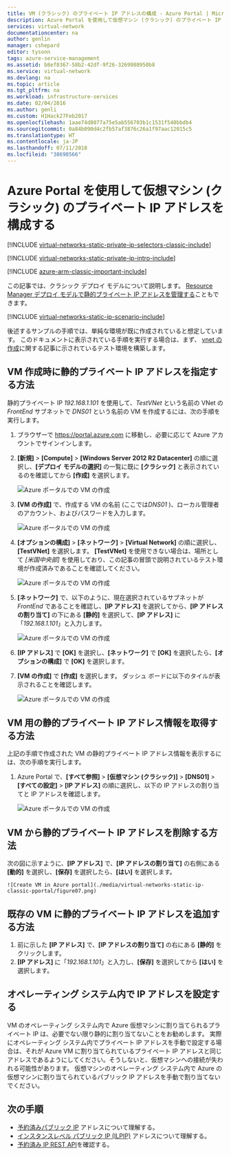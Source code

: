 ```yaml
---
title: VM (クラシック) のプライベート IP アドレスの構成 - Azure Portal | Microsoft Docs
description: Azure Portal を使用して仮想マシン (クラシック) のプライベート IP アドレスを構成する方法について説明します。
services: virtual-network
documentationcenter: na
author: genlin
manager: cshepard
editor: tysonn
tags: azure-service-management
ms.assetid: b8ef8367-58b2-42df-9f26-3269980950b8
ms.service: virtual-network
ms.devlang: na
ms.topic: article
ms.tgt_pltfrm: na
ms.workload: infrastructure-services
ms.date: 02/04/2016
ms.author: genli
ms.custom: H1Hack27Feb2017
ms.openlocfilehash: 1aae74d8077a75e5ab556703b1c1531f540bbdb4
ms.sourcegitcommit: 0a84b090d4c2fb57af3876c26a1f97aac12015c5
ms.translationtype: HT
ms.contentlocale: ja-JP
ms.lasthandoff: 07/11/2018
ms.locfileid: "38698566"
---
```

# <a name="configure-private-ip-addresses-for-a-virtual-machine-classic-using-the-azure-portal"></a>Azure Portal を使用して仮想マシン (クラシック) のプライベート IP アドレスを構成する

[!INCLUDE [virtual-networks-static-private-ip-selectors-classic-include](../../includes/virtual-networks-static-private-ip-selectors-classic-include.md)]

[!INCLUDE [virtual-networks-static-private-ip-intro-include](../../includes/virtual-networks-static-private-ip-intro-include.md)]

[!INCLUDE [azure-arm-classic-important-include](../../includes/azure-arm-classic-important-include.md)]

この記事では、クラシック デプロイ モデルについて説明します。 [Resource Manager デプロイ モデルで静的プライベート IP アドレスを管理する](virtual-networks-static-private-ip-arm-pportal.md)こともできます。

[!INCLUDE [virtual-networks-static-ip-scenario-include](../../includes/virtual-networks-static-ip-scenario-include.md)]

後述するサンプルの手順では、単純な環境が既に作成されていると想定しています。 このドキュメントに表示されている手順を実行する場合は、まず、 [vnet の作成](virtual-networks-create-vnet-classic-pportal.md)に関する記事に示されているテスト環境を構築します。

## <a name="how-to-specify-a-static-private-ip-address-when-creating-a-vm"></a>VM 作成時に静的プライベート IP アドレスを指定する方法
静的プライベート IP *192.168.1.101* を使用して、*TestVNet* という名前の VNet の *FrontEnd* サブネットで *DNS01* という名前の VM を作成するには、次の手順を実行します。

1. ブラウザーで https://portal.azure.com に移動し、必要に応じて Azure アカウントでサインインします。
2. **[新規]** > **[Compute]** > **[Windows Server 2012 R2 Datacenter]** の順に選択し、**[デプロイ モデルの選択]** の一覧に既に **[クラシック]** と表示されているのを確認してから **[作成]** を選択します。
   
    ![Azure ポータルでの VM の作成](./media/virtual-networks-static-ip-classic-pportal/figure01.png)
3. **[VM の作成]** で、作成する VM の名前 (ここでは*DNS01* )、ローカル管理者のアカウント、およびパスワードを入力します。
   
    ![Azure ポータルでの VM の作成](./media/virtual-networks-static-ip-classic-pportal/figure02.png)
4. **[オプションの構成]** > **[ネットワーク]** > **[Virtual Network]** の順に選択し、**[TestVNet]** を選択します。 **[TestVNet]** を使用できない場合は、場所として *[米国中央部]* を使用しており、この記事の冒頭で説明されているテスト環境が作成済みであることを確認してください。
   
    ![Azure ポータルでの VM の作成](./media/virtual-networks-static-ip-classic-pportal/figure03.png)
5. **[ネットワーク]** で、以下のように、現在選択されているサブネットが *FrontEnd* であることを確認し、**[IP アドレス]** を選択してから、**[IP アドレスの割り当て]** の下にある **[静的]** を選択して、**[IP アドレス]** に 「*192.168.1.101*」と入力します。
   
    ![Azure ポータルでの VM の作成](./media/virtual-networks-static-ip-classic-pportal/figure04.png)    
6. **[IP アドレス]** で **[OK]** を選択し、**[ネットワーク]** で **[OK]** を選択したら、**[オプションの構成]** で **[OK]** を選択します。
7. **[VM の作成]** で **[作成]** を選択します。 ダッシュ ボードに以下のタイルが表示されることを確認します。
   
    ![Azure ポータルでの VM の作成](./media/virtual-networks-static-ip-classic-pportal/figure05.png)

## <a name="how-to-retrieve-static-private-ip-address-information-for-a-vm"></a>VM 用の静的プライベート IP アドレス情報を取得する方法
上記の手順で作成された VM の静的プライベート IP アドレス情報を表示するには、次の手順を実行します。

1. Azure Portal で、**[すべて参照]** > **[仮想マシン (クラシック)]** > **[DNS01]** > **[すべての設定]** > **[IP アドレス]** の順に選択し、以下の IP アドレスの割り当てと IP アドレスを確認します。
   
    ![Azure ポータルでの VM の作成](./media/virtual-networks-static-ip-classic-pportal/figure06.png)

## <a name="how-to-remove-a-static-private-ip-address-from-a-vm"></a>VM から静的プライベート IP アドレスを削除する方法

次の図に示すように、**[IP アドレス]** で、**[IP アドレスの割り当て]** の右側にある **[動的]** を選択し、**[保存]** を選択したら、**[はい]** を選択します。
   
    ![Create VM in Azure portal](./media/virtual-networks-static-ip-classic-pportal/figure07.png)

## <a name="how-to-add-a-static-private-ip-address-to-an-existing-vm"></a>既存の VM に静的プライベート IP アドレスを追加する方法

1. 前に示した **[IP アドレス]** で、**[IP アドレスの割り当て]** の右にある **[静的]** をクリックします。
2. **[IP アドレス]** に「*192.168.1.101*」と入力し、**[保存]** を選択してから **[はい]** を選択します。

## <a name="set-ip-addresses-within-the-operating-system"></a>オペレーティング システム内で IP アドレスを設定する

VM のオペレーティング システム内で Azure 仮想マシンに割り当てられるプライベート IP は、必要でない限り静的に割り当てないことをお勧めします。 実際にオペレーティング システム内でプライベート IP アドレスを手動で設定する場合は、それが Azure VM に割り当てられているプライベート IP アドレスと同じアドレスであるようにしてください。そうしないと、仮想マシンへの接続が失われる可能性があります。 仮想マシンのオペレーティング システム内で Azure の仮想マシンに割り当てられているパブリック IP アドレスを手動で割り当てないでください。

## <a name="next-steps"></a>次の手順
* [予約済みパブリック IP](virtual-networks-reserved-public-ip.md) アドレスについて理解する。
* [インスタンスレベル パブリック IP (ILPIP)](virtual-networks-instance-level-public-ip.md) アドレスについて理解する。
* [予約済み IP REST API](https://msdn.microsoft.com/library/azure/dn722420.aspx)を確認する。

